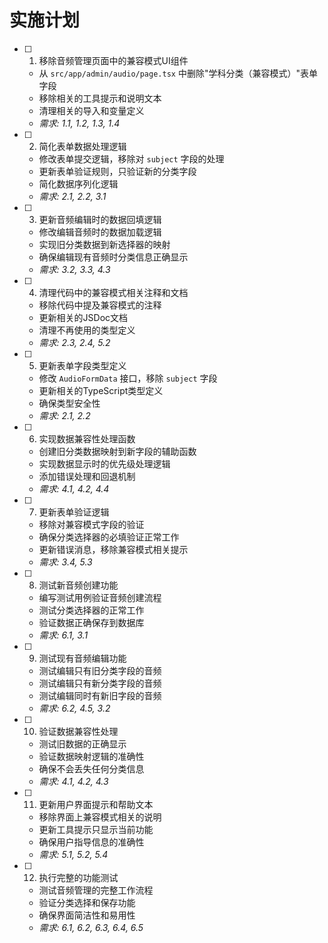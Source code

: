 # 实施计划

- [ ] 1. 移除音频管理页面中的兼容模式UI组件
  - 从 `src/app/admin/audio/page.tsx` 中删除"学科分类（兼容模式）"表单字段
  - 移除相关的工具提示和说明文本
  - 清理相关的导入和变量定义
  - _需求: 1.1, 1.2, 1.3, 1.4_

- [ ] 2. 简化表单数据处理逻辑
  - 修改表单提交逻辑，移除对 `subject` 字段的处理
  - 更新表单验证规则，只验证新的分类字段
  - 简化数据序列化逻辑
  - _需求: 2.1, 2.2, 3.1_

- [ ] 3. 更新音频编辑时的数据回填逻辑
  - 修改编辑音频时的数据加载逻辑
  - 实现旧分类数据到新选择器的映射
  - 确保编辑现有音频时分类信息正确显示
  - _需求: 3.2, 3.3, 4.3_

- [ ] 4. 清理代码中的兼容模式相关注释和文档
  - 移除代码中提及兼容模式的注释
  - 更新相关的JSDoc文档
  - 清理不再使用的类型定义
  - _需求: 2.3, 2.4, 5.2_

- [ ] 5. 更新表单字段类型定义
  - 修改 `AudioFormData` 接口，移除 `subject` 字段
  - 更新相关的TypeScript类型定义
  - 确保类型安全性
  - _需求: 2.1, 2.2_

- [ ] 6. 实现数据兼容性处理函数
  - 创建旧分类数据映射到新字段的辅助函数
  - 实现数据显示时的优先级处理逻辑
  - 添加错误处理和回退机制
  - _需求: 4.1, 4.2, 4.4_

- [ ] 7. 更新表单验证逻辑
  - 移除对兼容模式字段的验证
  - 确保分类选择器的必填验证正常工作
  - 更新错误消息，移除兼容模式相关提示
  - _需求: 3.4, 5.3_

- [ ] 8. 测试新音频创建功能
  - 编写测试用例验证音频创建流程
  - 测试分类选择器的正常工作
  - 验证数据正确保存到数据库
  - _需求: 6.1, 3.1_

- [ ] 9. 测试现有音频编辑功能
  - 测试编辑只有旧分类字段的音频
  - 测试编辑只有新分类字段的音频
  - 测试编辑同时有新旧字段的音频
  - _需求: 6.2, 4.5, 3.2_

- [ ] 10. 验证数据兼容性处理
  - 测试旧数据的正确显示
  - 验证数据映射逻辑的准确性
  - 确保不会丢失任何分类信息
  - _需求: 4.1, 4.2, 4.3_

- [ ] 11. 更新用户界面提示和帮助文本
  - 移除界面上兼容模式相关的说明
  - 更新工具提示只显示当前功能
  - 确保用户指导信息的准确性
  - _需求: 5.1, 5.2, 5.4_

- [ ] 12. 执行完整的功能测试
  - 测试音频管理的完整工作流程
  - 验证分类选择和保存功能
  - 确保界面简洁性和易用性
  - _需求: 6.1, 6.2, 6.3, 6.4, 6.5_
